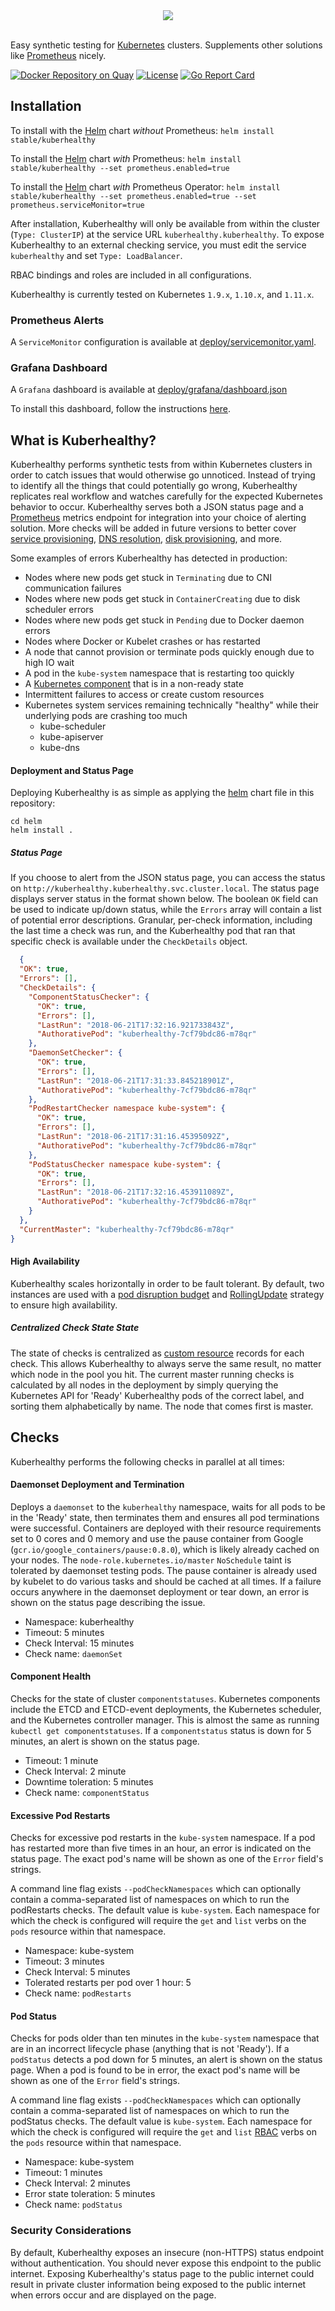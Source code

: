 <center><img src="https://github.com/Comcast/kuberhealthy/blob/master/images/kuberhealthy.png?raw=true"></center><br />

Easy synthetic testing for [Kubernetes](https://kubernetes.io) clusters.  Supplements other solutions like [Prometheus](https://prometheus.io/) nicely.

[![Docker Repository on Quay](https://quay.io/repository/comcast/kuberhealthy/status "Kuberhealthy Docker Repository on Quay")](https://quay.io/repository/comcast/kuberhealthy)
[![License](https://img.shields.io/badge/License-Apache%202.0-blue.svg)](https://opensource.org/licenses/Apache-2.0)
[![Go Report Card](https://goreportcard.com/badge/github.com/Comcast/kuberhealthy)](https://goreportcard.com/report/github.com/Comcast/kuberhealthy)

## Installation

To install with the [Helm](https://helm.sh) chart *without* Prometheus:
`helm install stable/kuberhealthy`

To install the [Helm](https://helm.sh) chart *with* Prometheus:
`helm install stable/kuberhealthy --set prometheus.enabled=true`

To install the [Helm](https://helm.sh) chart *with* Prometheus Operator:
`helm install stable/kuberhealthy --set prometheus.enabled=true --set prometheus.serviceMonitor=true`

After installation, Kuberhealthy will only be available from within the cluster (`Type: ClusterIP`) at the service URL `kuberhealthy.kuberhealthy`.  To expose Kuberhealthy to an external checking service, you must edit the service `kuberhealthy` and set `Type: LoadBalancer`.

RBAC bindings and roles are included in all configurations.

Kuberhealthy is currently tested on Kubernetes `1.9.x`, `1.10.x`, and `1.11.x`.

### Prometheus Alerts

A `ServiceMonitor` configuration is available at [deploy/servicemonitor.yaml](https://raw.githubusercontent.com/Comcast/kuberhealthy/master/deploy/servicemonitor.yaml).


### Grafana Dashboard

A `Grafana` dashboard is available at [deploy/grafana/dashboard.json](https://raw.githubusercontent.com/Comcast/kuberhealthy/master/deploy/grafana/dashboard.json)

To install this dashboard, follow the instructions [here](http://docs.grafana.org/reference/export_import/#importing-a-dashboard).

## What is Kuberhealthy?

Kuberhealthy performs synthetic tests from within Kubernetes clusters in order to catch issues that would otherwise go unnoticed.  Instead of trying to identify all the things that could potentially go wrong, Kuberhealthy replicates real workflow and watches carefully for the expected Kubernetes behavior to occur.  Kuberhealthy serves both a JSON status page and a [Prometheus](https://prometheus.io/) metrics endpoint for integration into your choice of alerting solution.  More checks will be added in future versions to better cover [service provisioning](https://github.com/Comcast/kuberhealthy/issues/11), [DNS resolution](https://github.com/Comcast/kuberhealthy/issues/16), [disk provisioning](https://github.com/Comcast/kuberhealthy/issues/9), and more.

Some examples of errors Kuberhealthy has detected in production:

- Nodes where new pods get stuck in `Terminating` due to CNI communication failures
- Nodes where new pods get stuck in `ContainerCreating` due to disk scheduler errors
- Nodes where new pods get stuck in `Pending` due to Docker daemon errors
- Nodes where Docker or Kubelet crashes or has restarted
- A node that cannot provision or terminate pods quickly enough due to high IO wait
- A pod in the `kube-system` namespace that is restarting too quickly
- A [Kubernetes component](https://kubernetes.io/docs/concepts/overview/components/) that is in a non-ready state
- Intermittent failures to access or create custom resources
- Kubernetes system services remaining technically "healthy" while their underlying pods are crashing too much
  - kube-scheduler
  - kube-apiserver
  - kube-dns

#### Deployment and Status Page

Deploying Kuberhealthy is as simple as applying the [helm](https://helm.sh/) chart file in this repository:

```
cd helm
helm install .
```

##### Status Page

If you choose to alert from the JSON status page, you can access the status on `http://kuberhealthy.kuberhealthy.svc.cluster.local`.  The status page displays server status in the format shown below.  The boolean `OK` field can be used to indicate up/down status, while the `Errors` array will contain a list of potential error descriptions.  Granular, per-check information, including the last time a check was run, and the Kuberhealthy pod that ran that specific check is available under the `CheckDetails` object.

```json
  {
  "OK": true,
  "Errors": [],
  "CheckDetails": {
    "ComponentStatusChecker": {
      "OK": true,
      "Errors": [],
      "LastRun": "2018-06-21T17:32:16.921733843Z",
      "AuthorativePod": "kuberhealthy-7cf79bdc86-m78qr"
    },
    "DaemonSetChecker": {
      "OK": true,
      "Errors": [],
      "LastRun": "2018-06-21T17:31:33.845218901Z",
      "AuthorativePod": "kuberhealthy-7cf79bdc86-m78qr"
    },
    "PodRestartChecker namespace kube-system": {
      "OK": true,
      "Errors": [],
      "LastRun": "2018-06-21T17:31:16.45395092Z",
      "AuthorativePod": "kuberhealthy-7cf79bdc86-m78qr"
    },
    "PodStatusChecker namespace kube-system": {
      "OK": true,
      "Errors": [],
      "LastRun": "2018-06-21T17:32:16.453911089Z",
      "AuthorativePod": "kuberhealthy-7cf79bdc86-m78qr"
    }
  },
  "CurrentMaster": "kuberhealthy-7cf79bdc86-m78qr"
}
```

#### High Availability

Kuberhealthy scales horizontally in order to be fault tolerant.  By default, two instances are used with a [pod disruption budget](https://kubernetes.io/docs/tasks/run-application/configure-pdb/) and [RollingUpdate](https://kubernetes.io/docs/tasks/run-application/rolling-update-replication-controller/) strategy to ensure high availability.  

##### Centralized Check State State

The state of checks is centralized as [custom resource](https://kubernetes.io/docs/concepts/extend-kubernetes/api-extension/custom-resources/) records for each check.  This allows Kuberhealthy to always serve the same result, no matter which node in the pool you hit.  The current master running checks is calculated by all nodes in the deployment by simply querying the Kubernetes API for 'Ready' Kuberhealthy pods of the correct label, and sorting them alphabetically by name.  The node that comes first is master.

## Checks

Kuberhealthy performs the following checks in parallel at all times:

#### Daemonset Deployment and Termination

Deploys a `daemonset` to the `kuberhealthy` namespace, waits for all pods to be in the 'Ready' state, then terminates them and ensures all pod terminations were successful.  Containers are deployed with their resource requirements set to 0 cores and 0 memory and use the pause container from Google (`gcr.io/google_containers/pause:0.8.0`), which is likely already cached on your nodes.  The `node-role.kubernetes.io/master` `NoSchedule` taint is tolerated by daemonset testing pods.  The pause container is already used by kubelet to do various tasks and should be cached at all times.  If a failure occurs anywhere in the daemonset deployment or tear down, an error is shown on the status page describing the issue.

- Namespace: kuberhealthy
- Timeout: 5 minutes
- Check Interval: 15 minutes
- Check name: `daemonSet`

#### Component Health

Checks for the state of cluster `componentstatuses`.  Kubernetes components include the ETCD and ETCD-event deployments, the Kubernetes scheduler, and the Kubernetes controller manager.  This is almost the same as running `kubectl get componentstatuses`.  If a `componentstatus` status is down for 5 minutes, an alert is shown on the status page.

- Timeout: 1 minute
- Check Interval: 2 minute
- Downtime toleration: 5 minutes
- Check name: `componentStatus`

#### Excessive Pod Restarts

Checks for excessive pod restarts in the `kube-system` namespace.  If a pod has restarted more than five times in an hour, an error is indicated on the status page.  The exact pod's name will be shown as one of the `Error` field's strings.

A command line flag exists `--podCheckNamespaces` which can optionally contain a comma-separated list of namespaces on which to run the podRestarts checks.  The default value is `kube-system`.  Each namespace for which the check is configured will require the `get` and `list` verbs on the `pods` resource within that namespace.

- Namespace: kube-system
- Timeout: 3 minutes
- Check Interval: 5 minutes
- Tolerated restarts per pod over 1 hour: 5
- Check name: `podRestarts`  

#### Pod Status

Checks for pods older than ten minutes in the `kube-system` namespace that are in an incorrect lifecycle phase (anything that is not 'Ready').  If a `podStatus` detects a pod down for 5 minutes, an alert is shown on the status page. When a pod is found to be in error, the exact pod's name will be shown as one of the `Error` field's strings.

A command line flag exists `--podCheckNamespaces` which can optionally contain a comma-separated list of namespaces on which to run the podStatus checks.  The default value is `kube-system`.  Each namespace for which the check is configured will require the `get` and `list` [RBAC](https://kubernetes.io/docs/reference/access-authn-authz/rbac/) verbs on the `pods` resource within that namespace.

- Namespace: kube-system
- Timeout: 1 minutes
- Check Interval: 2 minutes
- Error state toleration: 5 minutes
- Check name: `podStatus`

### Security Considerations

By default, Kuberhealthy exposes an insecure (non-HTTPS) status endpoint without authentication. You should never expose this endpoint to the public internet. Exposing Kuberhealthy's status page to the public internet could result in private cluster information being exposed to the public internet when errors occur and are displayed on the page.
